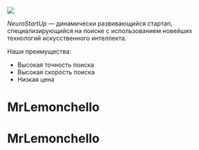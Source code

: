 ![](https://netology-code.github.io/git-homeworks/introduction/assets/logo.png)
 
*NeuroStartUp* — динамически развивающийся стартап, специализирующийся на поиске с использованием новейших технологий искусственного интеллекта.
 
Наши преимущества:
* Высокая точность поиска
* Высокая скорость поиска
* Низкая цена
# MrLemonchello
# MrLemonchello
